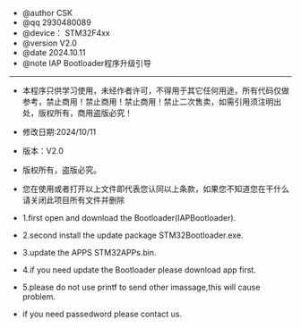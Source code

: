 * @author  CSK
* @qq      2930480089
* @device： STM32F4xx
* @version V2.0
* @date    2024.10.11
* @note    IAP Bootloader程序升级引导
******************************************************************************
* 本程序只供学习使用，未经作者许可，不得用于其它任何用途，所有代码仅做参考，禁止商用！禁止商用！禁止商用！禁止二次售卖，如需引用须注明出处，版权所有，商用盗版必究！
* 修改日期:2024/10/11
* 版本：V2.0
* 版权所有，盗版必究。

* 您在使用或者打开以上文件即代表您认同以上条款，如果您不知道您在干什么请关闭此项目所有文件并删除

* 1.first open and download the Bootloader(IAPBootloader).
* 2.second install the update package STM32Bootloader.exe.
* 3.update the APPS STM32APPs.bin.
* 4.if you need update the Bootloader please download app first.
* 5.please do not use printf to send other imassage,this will cause problem.

* if you need passedword please contact us.
